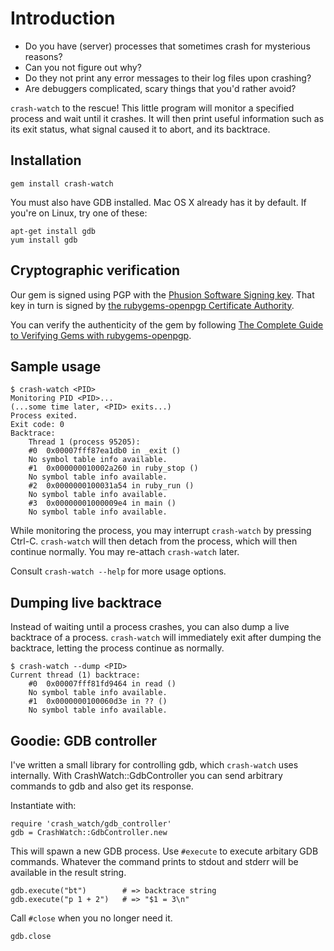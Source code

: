 # Introduction

* Do you have (server) processes that sometimes crash for mysterious reasons?
* Can you not figure out why?
* Do they not print any error messages to their log files upon crashing?
* Are debuggers complicated, scary things that you'd rather avoid?

`crash-watch` to the rescue! This little program will monitor a specified process and wait until it crashes. It will then print useful information such as its exit status, what signal caused it to abort, and its backtrace.

## Installation

    gem install crash-watch

You must also have GDB installed. Mac OS X already has it by default. If you're on Linux, try one of these:

    apt-get install gdb
    yum install gdb

## Cryptographic verification

Our gem is signed using PGP with the [Phusion Software Signing key](http://www.phusion.nl/about/gpg). That key in turn is signed by [the rubygems-openpgp Certificate Authority](http://www.rubygems-openpgp-ca.org/).

You can verify the authenticity of the gem by following [The Complete Guide to Verifying Gems with rubygems-openpgp](http://www.rubygems-openpgp-ca.org/blog/the-complete-guide-to-verifying-gems-with-rubygems-openpgp.html).

## Sample usage

    $ crash-watch <PID>
    Monitoring PID <PID>...
    (...some time later, <PID> exits...)
    Process exited.
    Exit code: 0
    Backtrace:
        Thread 1 (process 95205):
        #0  0x00007fff87ea1db0 in _exit ()
        No symbol table info available.
        #1  0x000000010002a260 in ruby_stop ()
        No symbol table info available.
        #2  0x0000000100031a54 in ruby_run ()
        No symbol table info available.
        #3  0x00000001000009e4 in main ()
        No symbol table info available.

While monitoring the process, you may interrupt `crash-watch` by pressing Ctrl-C. `crash-watch` will then detach from the process, which will then continue normally. You may re-attach `crash-watch` later.

Consult `crash-watch --help` for more usage options.

## Dumping live backtrace

Instead of waiting until a process crashes, you can also dump a live backtrace of a process. `crash-watch` will immediately exit after dumping the backtrace, letting the process continue as normally.

    $ crash-watch --dump <PID>
    Current thread (1) backtrace:
        #0  0x00007fff81fd9464 in read ()
        No symbol table info available.
        #1  0x0000000100060d3e in ?? ()
        No symbol table info available.

## Goodie: GDB controller

I've written a small library for controlling gdb, which `crash-watch` uses internally. With CrashWatch::GdbController you can send arbitrary commands to gdb and also get its response.

Instantiate with:

    require 'crash_watch/gdb_controller'
    gdb = CrashWatch::GdbController.new

This will spawn a new GDB process. Use `#execute` to execute arbitary GDB commands. Whatever the command prints to stdout and stderr will be available in the result string.

    gdb.execute("bt")        # => backtrace string
    gdb.execute("p 1 + 2")   # => "$1 = 3\n"

Call `#close` when you no longer need it.

    gdb.close

